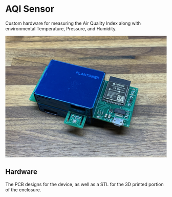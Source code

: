 # AQI Sensor
Custom hardware for measuring the Air Quality Index along with environmental Temperature, Pressure, and Humidity.

<img src="https://github.com/nigelvh/AQI-Sensor/raw/main/device.jpg">

## Hardware
The PCB designs for the device, as well as a STL for the 3D printed portion of the enclosure.
